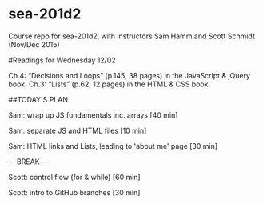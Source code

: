 # sea-201d2
Course repo for sea-201d2, with instructors Sam Hamm and Scott Schmidt (Nov/Dec 2015)


#Readings for Wednesday 12/02

Ch.4: “Decisions and Loops” (p.145; 38 pages) in the JavaScript & jQuery book.
Ch.3: “Lists” (p.62; 12 pages) in the HTML & CSS book.

##TODAY'S PLAN

Sam: wrap up JS fundamentals inc. arrays [40 min]

Sam: separate JS and HTML files [10 min]

Sam: HTML links and Lists, leading to 'about me' page [30 min]

-- BREAK --

Scott: control flow (for & while) [60 min]

Scott: intro to GitHub branches [30 min]
